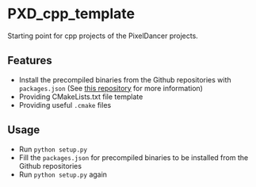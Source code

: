 # PXD_cpp_template

Starting point for cpp projects of the PixelDancer projects.

## Features
- Install the precompiled binaries from the Github repositories with ```packages.json``` (See [this repository](https://github.com/alpertunga-bile/third_wheel) for more information)
- Providing CMakeLists.txt file template
- Providing useful ```.cmake``` files

## Usage
- Run ```python setup.py```
- Fill the ```packages.json``` for precompiled binaries to be installed from the Github repositories
- Run ```python setup.py``` again
